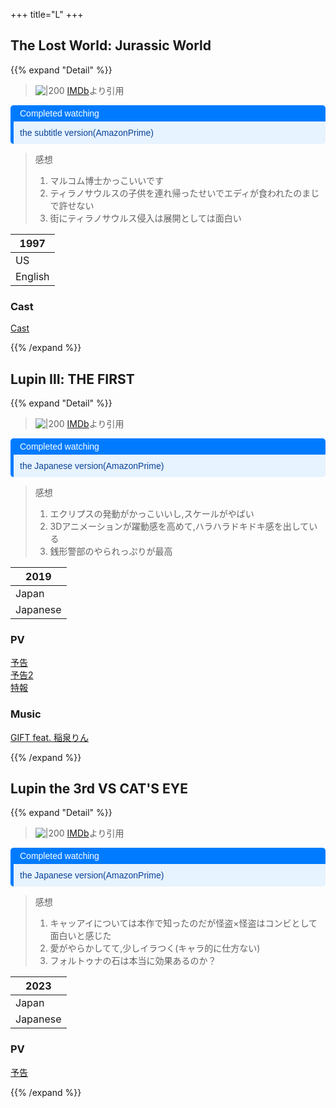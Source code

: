 +++
title="L"
+++

## The Lost World: Jurassic World
{{% expand "Detail" %}}

> ![|200](https://m.media-amazon.com/images/M/MV5BMDFlMmM4Y2QtNDg1ZS00MWVlLTlmODgtZDdhYjY5YjdhN2M0XkEyXkFqcGdeQXVyNTI4MjkwNjA@._V1_FMjpg_UX1000_.jpg)
> [IMDb](https://www.google.com/url?sa=i&url=https%3A%2F%2Fwww.imdb.com%2Ftitle%2Ftt0119567%2Fexternalsites&psig=AOvVaw0-mHghWmwV9-ocnJz1PiAV&ust=1721886069765000&source=images&cd=vfe&opi=89978449&ved=0CBEQjRxqFwoTCKCUms77vocDFQAAAAAdAAAAABAE)より引用  


<div style="margin: 10px 0; border-left: 5px solid #007BFF; border-radius: 5px; overflow: hidden; font-family: Arial, sans-serif;"> <div style="background-color: #007BFF; color: #ffffff; padding: 5px 10px; font-weight: normal; font-size: 14px;"> Completed watching </div> <div style="background-color: #e7f3fe; color: #084298; padding: 10px;"> <p style="margin: 0;">the subtitle version(AmazonPrime)</p> </div> </div>

> 感想  
> 1. マルコム博士かっこいいです
> 2. ティラノサウルスの子供を連れ帰ったせいでエディが食われたのまじで許せない
> 3. 街にティラノサウルス侵入は展開としては面白い

| 1997    |
| ------- |
| US      |
| English |
### Cast
[Cast](https://en.wikipedia.org/wiki/The_Lost_World:_Jurassic_Park#:~:text=nature%20reserve.-,Cast,-%5Bedit%5D)


{{% /expand %}}






## Lupin Ⅲ: THE FIRST

{{% expand "Detail" %}}

> ![|200](https://m.media-amazon.com/images/M/MV5BNGVjNzYxNjUtN2ZhMy00YTBhLWE4OTEtZjI5N2UyMzFiZTg4XkEyXkFqcGdeQXVyMTA3MDk2NDg2._V1_.jpg)
> [IMDb](https://www.google.com/url?sa=i&url=https%3A%2F%2Fwww.imdb.com%2Ftitle%2Ftt10621032%2F&psig=AOvVaw0iTz6MsIpZxMPWP_1peRE4&ust=1721897951199000&source=images&cd=vfe&opi=89978449&ved=0CBEQjRxqFwoTCPDlg_Gnv4cDFQAAAAAdAAAAABAE)より引用  

<div style="margin: 10px 0; border-left: 5px solid #007BFF; border-radius: 5px; overflow: hidden; font-family: Arial, sans-serif;"> <div style="background-color: #007BFF; color: #ffffff; padding: 5px 10px; font-weight: normal; font-size: 14px;"> Completed watching </div> <div style="background-color: #e7f3fe; color: #084298; padding: 10px;"> <p style="margin: 0;">the Japanese version(AmazonPrime)</p> </div> </div>

> 感想  
> 1. エクリプスの発動がかっこいいし,スケールがやばい
> 2. 3Dアニメーションが躍動感を高めて,ハラハラドキドキ感を出している
> 3. 銭形警部のやられっぷりが最高

| 2019     |
| -------- |
| Japan    |
| Japanese |


### PV
[予告](https://youtu.be/Uw7jrQQK3Mc)\
[予告2](https://youtu.be/OIzHw0gVB0g)\
[特報](https://youtu.be/fLFEbkx6m9s)

### Music
[GIFT feat. 稲泉りん](https://www.youtube.com/watch?v=GrSM5tOyHRU)


{{% /expand %}}




## Lupin the 3rd VS CAT'S EYE

{{% expand "Detail" %}}

> ![|200](https://encrypted-tbn0.gstatic.com/images?q=tbn:ANd9GcRePZQmXXXL70w0EF3zxSn8vIOTF2lLSEVDpQ&s)
> [IMDb](https://www.google.com/url?sa=i&url=https%3A%2F%2Fwww.imdb.com%2Ftitle%2Ftt22192398%2F&psig=AOvVaw0Pjqflmp8Ku-q2MRMSsx9K&ust=1721898690367000&source=images&cd=vfe&opi=89978449&ved=0CBEQjRxqFwoTCLC8xNCqv4cDFQAAAAAdAAAAABAE)より引用  


<div style="margin: 10px 0; border-left: 5px solid #007BFF; border-radius: 5px; overflow: hidden; font-family: Arial, sans-serif;"> <div style="background-color: #007BFF; color: #ffffff; padding: 5px 10px; font-weight: normal; font-size: 14px;"> Completed watching </div> <div style="background-color: #e7f3fe; color: #084298; padding: 10px;"> <p style="margin: 0;">the Japanese version(AmazonPrime)</p> </div> </div>

> 感想  
> 1. キャッアイについては本作で知ったのだが怪盗×怪盗はコンビとして面白いと感じた
> 2. 愛がやらかしてて,少しイラつく(キャラ的に仕方ない)
> 3. フォルトゥナの石は本当に効果あるのか？

| 2023     |
| -------- |
| Japan    |
| Japanese |


### PV
[予告](https://www.youtube.com/watch?v=aMCayewi6Z8)

{{% /expand %}}



